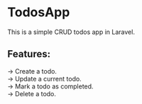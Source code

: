 # TodosApp
This is a simple CRUD todos app in Laravel.

## Features:
-> Create a todo. <br>
-> Update a current todo. <br>
-> Mark a todo as completed. <br>
-> Delete a todo.
